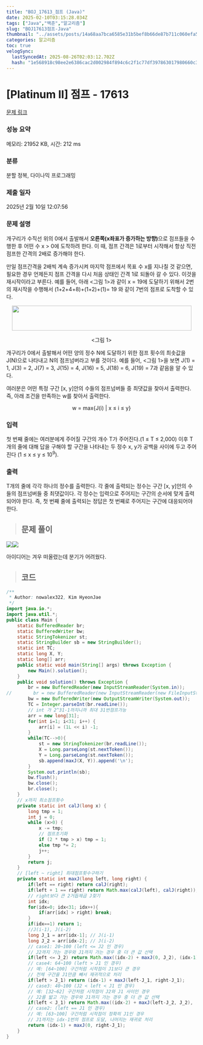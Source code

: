 ```yaml
---
title: "BOJ_17613_점프 (Java)"
date: 2025-02-10T03:15:28.034Z
tags: ["Java","백준","알고리즘"]
slug: "BOJ17613점프-Java"
thumbnail: "../assets/posts/14a68aa7bca6585e31b5bef8b66de87b711c060efa5ff361acedea96108cedd5.png"
categories: 알고리즘
toc: true
velogSync:
  lastSyncedAt: 2025-08-26T02:03:12.702Z
  hash: "1e568918c98ee2e6386cac2d002984f894c6c2f1c77df397863017980660c3f7"
---
```


# [Platinum II] 점프 - 17613 

[문제 링크](https://www.acmicpc.net/problem/17613) 

### 성능 요약

메모리: 21952 KB, 시간: 212 ms

### 분류

분할 정복, 다이나믹 프로그래밍

### 제출 일자

2025년 2월 10일 12:07:56

### 문제 설명

<p>개구리가 수직선 위의 0에서 출발해서 <strong>오른쪽(x좌표가 증가하는 방향)</strong>으로 점프들을 수행한 후 어떤 수 x > 0에 도착하려 한다. 이 때, 점프 간격은 1로부터 시작해서 항상 직전 점프한 간격의 2배로 증가해야 한다.</p>

<p>만일 점프간격을 2배씩 계속 증가시켜 마지막 점프에서 목표 수 x를 지나칠 것 같으면, 필요한 경우 언제든지 점프 간격을 다시 처음 상태인 간격 1로 되돌아 갈 수 있다. 이것을 재시작이라고 부른다. 예를 들어, 아래 <그림 1>과 같이 x = 19에 도달하기 위해서 2번의 재시작을 수행해서 (1+2+4+8)+(1+2)+(1)= 19 와 같이 7번의 점프로 도착할 수 있다.</p>

<p style="text-align: center;"><img alt="" src="https://upload.acmicpc.net/3f9657af-49d0-4f1c-854c-8ade60ee6c2e/-/crop/958x133/20,31/-/preview/" style="width: 475px; height: 66px;"></p>

<p style="text-align: center;"><그림 1></p>

<p>개구리가 0에서 출발해서 어떤 양의 정수 N에 도달하기 위한 점프 횟수의 최솟값을 J(N)으로 나타내고 N의 점프넘버라고 부를 것이다. 예를 들어, <그림 1>을 보면 J(1) = 1, J(3) = 2, J(7) = 3, J(15) = 4, J(16) = 5, J(18) = 6, J(19) = 7과 같음을 알 수 있다.</p>

<p>여러분은 어떤 특정 구간 [x, y]안의 수들의 점프넘버들 중 최댓값을 찾아서 출력한다. 즉, 아래 조건을 만족하는 w를 찾아서 출력한다.</p>

<p style="text-align: center;">w = max{J(i) | x ≤ i ≤ y}</p>

### 입력 

 <p>첫 번째 줄에는 여러분에게 주어질 구간의 개수 T가 주어진다.(1 ≤ T ≤ 2,000) 이후 T개의 줄에 대해 답을 구해야 할 구간을 나타내는 두 정수 x, y가 공백을 사이에 두고 주어진다 (1 ≤ x ≤ y ≤ 10<sup>9</sup>).</p>

### 출력 

 <p>T개의 줄에 각각 하나의 정수를 출력한다. 각 줄에 출력되는 정수는 구간 [x, y]안의 수들의 점프넘버들 중 최댓값이다. 각 정수는 입력으로 주어지는 구간의 순서에 맞게 출력되어야 한다. 즉, 첫 번째 줄에 출력되는 정답은 첫 번째로 주어지는 구간에 대응되어야 한다.</p>

> ## 문제 풀이

![](/assets/posts/14a68aa7bca6585e31b5bef8b66de87b711c060efa5ff361acedea96108cedd5.png)![](/assets/posts/7a12cb82e15733da81fd66f7bea10fef7f0ebceb68b433fbc35d6b6a1c6a8411.png)

아이디어는 겨우 떠올렸는데 분기가 어려웠다. 

> ## 코드

```java
/**
 * Author: nowalex322, Kim HyeonJae
 */
import java.io.*;
import java.util.*;
public class Main {
    static BufferedReader br;
    static BufferedWriter bw;
    static StringTokenizer st;
    static StringBuilder sb = new StringBuilder();
    static int TC;
    static long X, Y;
    static long[] arr;
    public static void main(String[] args) throws Exception {
        new Main().solution();
    }
    public void solution() throws Exception {
        br = new BufferedReader(new InputStreamReader(System.in));
//        br = new BufferedReader(new InputStreamReader(new FileInputStream("src/main/java/BOJ_17613_점프/input.txt")));
        bw = new BufferedWriter(new OutputStreamWriter(System.out));
        TC = Integer.parseInt(br.readLine());
        // int 가 2^31-1까지니까 최대 31번점프가능
        arr = new long[31];
        for(int i=1; i<31; i++) {
            arr[i] = (1L << i) -1;
        }
        while(TC-->0){
            st = new StringTokenizer(br.readLine());
            X = Long.parseLong(st.nextToken());
            Y = Long.parseLong(st.nextToken());
            sb.append(maxJ(X, Y)).append('\n');
        }
        System.out.println(sb);
        bw.flush();
        bw.close();
        br.close();
    }
    // x까지 최소점프횟수
    private static int calJ(long x) {
        long tmp = 1;
        int j = 0;
        while (x>0) {
            x -= tmp;
            // 점프초기화
            if (2 * tmp > x) tmp = 1;
            else tmp *= 2;
            j++;
        }
        return j;
    }
    // [left ~ right] 최대점프횟수구하기
    private static int maxJ(long left, long right) {
        if(left == right) return calJ(right);
        if(left + 1 == right) return Math.max(calJ(left), calJ(right));
        // right보다 큰 2거듭제곱 J찾기
        int idx;
        for(idx=0; idx<31; idx++){
            if(arr[idx] > right) break;
        }
        if(idx==1) return 1;
        //J(i-1), J(i-2)
        long J_1 = arr[idx-1]; // J(i-1)
        long J_2 = arr[idx-2]; // J(i-2)
        // case1: 20~100 (left <= J2 인 경우)
        // J2까지 가는 경우와 J1까지 가는 경우 중 더 큰 값 선택
        if(left <= J_2) return Math.max((idx-2) + maxJ(0, J_2), (idx-1) + maxJ(0, right-J_1));
        // case4: 64~100 (left > J1 인 경우)
        // 예: [64~100] 구간처럼 시작점이 J1보다 큰 경우
        // 전체 구간을 J1만큼 빼서 재귀적으로 처리
        if(left > J_1) return (idx-1) + maxJ(left-J_1, right-J_1);
        // case3: 40~100 (J2 < left < J1 인 경우)
        // 예: [32~62] 구간처럼 시작점이 J2와 J1 사이인 경우
        // J2를 밟고 가는 경우와 J1까지 가는 경우 중 더 큰 값 선택
        if(left < J_1) return Math.max((idx-2) + maxJ(left-J_2, J_2), (idx-1) + maxJ(0, right-J_1));
        // case2: (left == J1 인 경우)
        // 예: [63~100] 구간처럼 시작점이 정확히 J1인 경우
        // J1까지는 idx-1번의 점프로 도달, 나머지는 재귀로 처리
        return (idx-1) + maxJ(0, right-J_1);
    }
}
```
